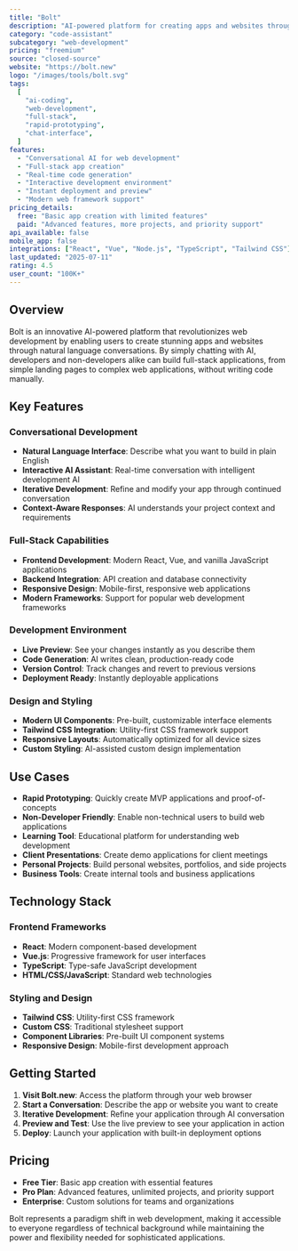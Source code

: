 ```yaml
---
title: "Bolt"
description: "AI-powered platform for creating apps and websites through conversational AI"
category: "code-assistant"
subcategory: "web-development"
pricing: "freemium"
source: "closed-source"
website: "https://bolt.new"
logo: "/images/tools/bolt.svg"
tags:
  [
    "ai-coding",
    "web-development",
    "full-stack",
    "rapid-prototyping",
    "chat-interface",
  ]
features:
  - "Conversational AI for web development"
  - "Full-stack app creation"
  - "Real-time code generation"
  - "Interactive development environment"
  - "Instant deployment and preview"
  - "Modern web framework support"
pricing_details:
  free: "Basic app creation with limited features"
  paid: "Advanced features, more projects, and priority support"
api_available: false
mobile_app: false
integrations: ["React", "Vue", "Node.js", "TypeScript", "Tailwind CSS"]
last_updated: "2025-07-11"
rating: 4.5
user_count: "100K+"
---
```


## Overview

Bolt is an innovative AI-powered platform that revolutionizes web development by enabling users to create stunning apps and websites through natural language conversations. By simply chatting with AI, developers and non-developers alike can build full-stack applications, from simple landing pages to complex web applications, without writing code manually.

## Key Features

### Conversational Development

- **Natural Language Interface**: Describe what you want to build in plain English
- **Interactive AI Assistant**: Real-time conversation with intelligent development AI
- **Iterative Development**: Refine and modify your app through continued conversation
- **Context-Aware Responses**: AI understands your project context and requirements

### Full-Stack Capabilities

- **Frontend Development**: Modern React, Vue, and vanilla JavaScript applications
- **Backend Integration**: API creation and database connectivity
- **Responsive Design**: Mobile-first, responsive web applications
- **Modern Frameworks**: Support for popular web development frameworks

### Development Environment

- **Live Preview**: See your changes instantly as you describe them
- **Code Generation**: AI writes clean, production-ready code
- **Version Control**: Track changes and revert to previous versions
- **Deployment Ready**: Instantly deployable applications

### Design and Styling

- **Modern UI Components**: Pre-built, customizable interface elements
- **Tailwind CSS Integration**: Utility-first CSS framework support
- **Responsive Layouts**: Automatically optimized for all device sizes
- **Custom Styling**: AI-assisted custom design implementation

## Use Cases

- **Rapid Prototyping**: Quickly create MVP applications and proof-of-concepts
- **Non-Developer Friendly**: Enable non-technical users to build web applications
- **Learning Tool**: Educational platform for understanding web development
- **Client Presentations**: Create demo applications for client meetings
- **Personal Projects**: Build personal websites, portfolios, and side projects
- **Business Tools**: Create internal tools and business applications

## Technology Stack

### Frontend Frameworks

- **React**: Modern component-based development
- **Vue.js**: Progressive framework for user interfaces
- **TypeScript**: Type-safe JavaScript development
- **HTML/CSS/JavaScript**: Standard web technologies

### Styling and Design

- **Tailwind CSS**: Utility-first CSS framework
- **Custom CSS**: Traditional stylesheet support
- **Component Libraries**: Pre-built UI component systems
- **Responsive Design**: Mobile-first development approach

## Getting Started

1. **Visit Bolt.new**: Access the platform through your web browser
2. **Start a Conversation**: Describe the app or website you want to create
3. **Iterative Development**: Refine your application through AI conversation
4. **Preview and Test**: Use the live preview to see your application in action
5. **Deploy**: Launch your application with built-in deployment options

## Pricing

- **Free Tier**: Basic app creation with essential features
- **Pro Plan**: Advanced features, unlimited projects, and priority support
- **Enterprise**: Custom solutions for teams and organizations

Bolt represents a paradigm shift in web development, making it accessible to everyone regardless of technical background while maintaining the power and flexibility needed for sophisticated applications.
